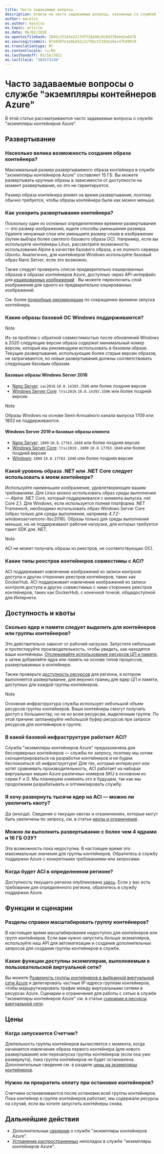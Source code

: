 ```yaml
---
title: Часто задаваемые вопросы
description: Ответы на часто задаваемые вопросы, связанные со службой "экземпляры контейнеров Azure"
author: macolso
ms.author: macolso
ms.topic: article
ms.date: 06/02/2020
ms.openlocfilehash: 2645c3f183e2217dff28a96c9c0d376eb82a6476
ms.sourcegitcommit: 87a6587e1a0e242c2cfbbc51103e19ec47b49910
ms.translationtype: MT
ms.contentlocale: ru-RU
ms.lasthandoff: 03/16/2021
ms.locfileid: "103573138"
---
```

# <a name="frequently-asked-questions-about-azure-container-instances"></a>Часто задаваемые вопросы о службе "экземпляры контейнеров Azure"

В этой статье рассматриваются часто задаваемые вопросы о службе "экземпляры контейнеров Azure".

## <a name="deployment"></a>Развертывание

### <a name="how-large-can-my-container-image-be"></a>Насколько велика возможность создания образа контейнера?

Максимальный размер развертываемого образа контейнера в службе "экземпляры контейнеров Azure" составляет 15 ГБ. Вы можете развертывать крупные образы в зависимости от доступности на момент развертывания, но это не гарантируется.

Размер образа контейнера влияет на время развертывания, поэтому обычно требуется, чтобы образы контейнера были как можно меньше.

### <a name="how-can-i-speed-up-the-deployment-of-my-container"></a>Как ускорить развертывание контейнера?

Поскольку один из основных определителями времени развертывания — это размер изображения, ищите способы уменьшения размера. Удалите ненужные слои или уменьшите размер слоев в изображении (путем выбора более светлого базового образа ОС). Например, если вы используете контейнеры Linux, рассмотрите возможность использования Alpine в качестве базового образа, а не полного сервера Ubuntu. Аналогично, для контейнеров Windows используйте базовый образ Nano Server, если это возможно. 

Также следует проверить список предварительно кэшированных образов в образах контейнеров Azure, доступных через API-интерфейс для [кэшированных изображений](/rest/api/container-instances/location/listcachedimages) . Вы можете переключить слой изображения для одного из предварительно кэшированных изображений. 

См. более [подробные рекомендации](container-instances-troubleshooting.md#container-takes-a-long-time-to-start) по сокращению времени запуска контейнера.

### <a name="what-windows-base-os-images-are-supported"></a>Какие образы базовой ОС Windows поддерживаются?

> [!NOTE]
> Из-за проблем с обратной совместимостью после обновлений Windows в 2020 следующие версии образа содержат минимальный номер версии, который мы рекомендуем использовать в базовом образе. Текущие развертывания, использующие более старые версии образов, не затрагиваются, но новые развертывания должны соответствовать следующим базовым образам. 

#### <a name="windows-server-2016-base-images"></a>Базовые образы Windows Server 2016

* [Nano Server](https://hub.docker.com/_/microsoft-windows-nanoserver): `sac2016` `10.0.14393.3506` или более поздняя версия
* [Windows Server Core](https://hub.docker.com/_/microsoft-windows-servercore): `ltsc2016`  `10.0.14393.3506` или более поздней версии

> [!NOTE]
> Образы Windows на основе Semi-Annualного канала выпуска 1709 или 1803 не поддерживаются.

#### <a name="windows-server-2019-and-client-base-images"></a>Windows Server 2019 и базовые образы клиента

* [Nano Server](https://hub.docker.com/_/microsoft-windows-nanoserver): `1809` `10.0.17763.1040` или более поздняя версия
* [Windows Server Core](https://hub.docker.com/_/microsoft-windows-servercore): `ltsc2019` , `1809` `10.0.17763.1040` или более поздней версии
* [Windows](https://hub.docker.com/_/microsoft-windows): `1809` `10.0.17763.1040` или более поздняя версия

### <a name="what-net-or-net-core-image-layer-should-i-use-in-my-container"></a>Какой уровень образа .NET или .NET Core следует использовать в моем контейнере? 

Используйте наименьшее изображение, удовлетворяющее вашим требованиям. Для Linux можно использовать образ *среды выполнения — Alpine* .NET Core, который поддерживался с момента выпуска .net Core 2,1. Для Windows, если используется полная платформа .NET Framework, необходимо использовать образ Windows Server Core (образ только для среды выполнения, например  *4.7.2-windowsservercore-ltsc2016*). Образы только для среды выполнения меньше, но не поддерживают рабочие нагрузки, для которых требуется пакет SDK для .NET.

> [!NOTE]
> ACI не может получать образы из реестров, не соответствующих OCI.

### <a name="what-types-of-container-registries-are-compatible-with-aci"></a>Какие типы реестров контейнеров совместимы с ACI?

ACI поддерживает извлечение изображений из записи контроля доступа и других сторонних реестров контейнеров, таких как DockerHub. ACI поддерживает извлечение изображений из записи контроля доступа и других совместимых с ними сторонних реестров контейнеров, таких как DockerHub, с конечной точкой, общедоступной для Интернета.

## <a name="availability-and-quotas"></a>Доступность и квоты

### <a name="how-many-cores-and-memory-should-i-allocate-for-my-containers-or-the-container-group"></a>Сколько ядер и памяти следует выделить для контейнеров или группы контейнеров?

Это действительно зависит от рабочей нагрузки. Запустите небольшие и протестируйте производительность, чтобы увидеть, как находятся ваши контейнеры. [Отслеживайте использование ресурсов ЦП и памяти](container-instances-monitor.md), а затем добавляйте ядра или память на основе типов процессов, развертываемых в контейнере.

Также проверьте [доступность ресурсов](container-instances-region-availability.md) для региона, в котором выполняется развертывание, для верхних границ для ядер ЦП и памяти, доступных для каждой группы контейнеров. 

> [!NOTE]
> Основная инфраструктура службы использует небольшой объем ресурсов группы контейнеров. Ваши контейнеры смогут получать доступ к большинству, но не ко всем ресурсам, выделенным группе. По этой причине запланируйте небольшой буфер ресурсов при запросе ресурсов для контейнеров в группе.

### <a name="what-underlying-infrastructure-does-aci-run-on"></a>В какой базовой инфраструктуре работает ACI?

Служба "экземпляры контейнеров Azure" предназначена для бессерверных контейнеров — службы по запросу, поэтому мы хотим сконцентрироваться на разработке контейнеров и не будем беспокоиться об инфраструктуре! Для тех, которые интересуют или хотят сравнивать производительность, ACI работает на наборах виртуальных машин Azure различных номеров SKU в основном из серии F и D. Мы планируем изменить это в будущем, так как мы продолжаем разрабатывать и оптимизировать службу. 

### <a name="i-want-to-deploy-thousand-of-cores-on-aci---can-i-get-my-quota-increased"></a>Я хочу развернуть тысячи ядер на ACI — можно ли увеличить квоту?
 
Да (иногда). Сведения о текущих квотах и ограничениях, которые могут быть увеличены по запросу, см. в статье [квоты и ограничения](container-instances-quotas.md) .

### <a name="can-i-deploy-with-more-than-4-cores-and-16-gb-of-ram"></a>Можно ли выполнить развертывание с более чем 4 ядрами и 16 ГБ ОЗУ?

Эта возможность пока недоступна. В настоящее время это максимальные значения для группы контейнеров. Обратитесь в службу поддержки Azure с конкретными требованиями или запросами. 

### <a name="when-will-aci-be-in-a-specific-region"></a>Когда будет ACI в определенном регионе?

Доступность текущего региона опубликована [здесь](container-instances-region-availability.md). Если у вас есть требование для определенного региона, обратитесь в службу поддержки Azure.

## <a name="features-and-scenarios"></a>Функции и сценарии

### <a name="how-do-i-scale-a-container-group"></a>Разделы справки масштабировать группу контейнеров?

В настоящее время масштабирование недоступно для контейнеров или групп контейнеров. Если вам нужно запустить больше экземпляров, используйте наш API для автоматизации и создания дополнительных запросов для создания группы контейнеров в службе. 

### <a name="what-features-are-available-to-instances-running-in-a-custom-vnet"></a>Какие функции доступны экземплярам, выполняемым в пользовательской виртуальной сети?

Вы можете [Развернуть группы контейнеров в выбранной виртуальной сети Azure](container-instances-vnet.md) и делегировать частные IP-адреса группам контейнеров, чтобы маршрутизировать трафик между виртуальными сетями в ресурсах Azure. Сценарии и ограничения для работы с сетью в службе "экземпляры контейнеров Azure" см. в статье [сценарии и ресурсы виртуальной сети](container-instances-virtual-network-concepts.md).

## <a name="pricing"></a>Цены

### <a name="when-does-the-meter-start-running"></a>Когда запускается Счетчик?

Длительность группы контейнеров вычисляется с момента, когда начинается извлечение образа первого контейнера (для нового развертывания) или перезапуска группы контейнеров (если она уже развернута), пока группа контейнеров не будет остановлена. Дополнительные сведения см. в разделе [цены на экземпляры контейнеров](https://azure.microsoft.com/pricing/details/container-instances/).

### <a name="do-i-stop-being-charged-when-my-containers-are-stopped"></a>Нужно ли прекратить оплату при остановке контейнеров?

Счетчики останавливаются после остановки всей группы контейнеров. Пока контейнер в группе контейнеров работает, мы содержали ресурсы на случай, если вы хотите запустить контейнеры снова. 

## <a name="next-steps"></a>Дальнейшие действия

* Дополнительные [сведения](container-instances-overview.md) о службе "экземпляры контейнеров Azure".
* [Устранение распространенных](container-instances-troubleshooting.md) неполадок в службе "экземпляры контейнеров Azure".
